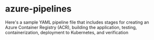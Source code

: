 # azure-pipelines
Here's a sample YAML pipeline file that includes stages for creating an Azure Container Registry (ACR), building the application, testing, containerization, deployment to Kubernetes, and verification
